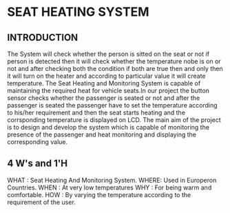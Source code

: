 # SEAT HEATING SYSTEM 

## INTRODUCTION

The System will check whether the person is sitted on the seat or not if person is detected then it will check whether the temperature nobe is on or not and after checking both the condition if both are true then and only then it will turn on the heater and according to particular value it will create temperature.
The Seat Heating and Monitoring System is capable of maintaining the required heat for vehicle seats.In our project the button sensor checks whether the passenger is seated or not and after the passenger is seated the passenger have to set the temperature according to his/her requirement and then the seat starts heating and the corrsponding temperature is displayed on LCD. The main aim of the project is to design and develop the system which is capable of monitoring the presence of the passenger and heat monitoring and displaying the corresponding value.

## 4 W's and 1'H
 WHAT : Seat Heating And Monitoring System.
 WHERE: Used in Europeron Countries.
 WHEN : At very low temperatures
 WHY  : For being warm and comfortable.
 HOW  : By varying the temperature according to the requirement of the user.
